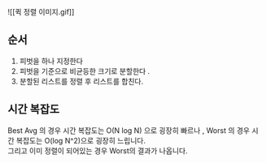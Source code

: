 ![[퀵 정렬 이미지.gif]]

## 순서
1. 피벗을 하나 지정한다
2. 피벗을 기준으로 비균등한 크기로 분할한다 . 
3. 분할된 리스트를 정렬 후 리스트를 합친다. 


## 시간 복잡도

Best Avg 의 경우 시간 복잡도는 O(N log N) 으로 굉장히 빠르나 , 
Worst 의 경우 시간 복잡도는 O(log N^2)으로 굉장히 느립니다.  
그리고 이미 정렬이 되어있는 경우 Worst의 결과가 나옵니다.  


